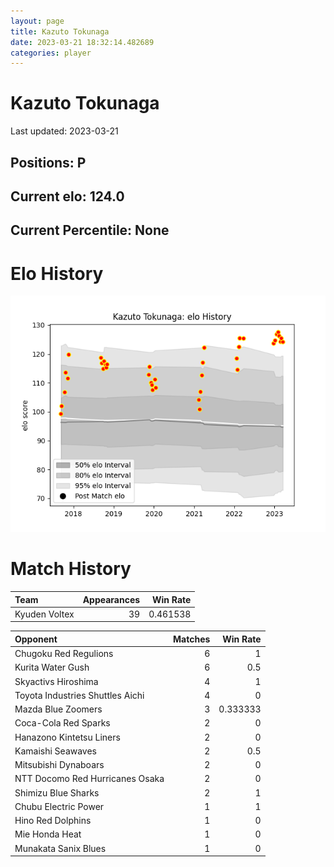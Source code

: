 ```yaml
---  
layout: page  
title: Kazuto Tokunaga  
date: 2023-03-21 18:32:14.482689  
categories: player  
---
```

# Kazuto Tokunaga


Last updated: 2023-03-21
## Positions: P

## Current elo: 124.0

## Current Percentile: None

# Elo History


![elo history](history_KazutoTokunaga.png)
# Match History


| Team          |   Appearances |   Win Rate |
|:--------------|--------------:|-----------:|
| Kyuden Voltex |            39 |   0.461538 |

| Opponent                         |   Matches |   Win Rate |
|:---------------------------------|----------:|-----------:|
| Chugoku Red Regulions            |         6 |   1        |
| Kurita Water Gush                |         6 |   0.5      |
| Skyactivs Hiroshima              |         4 |   1        |
| Toyota Industries Shuttles Aichi |         4 |   0        |
| Mazda Blue Zoomers               |         3 |   0.333333 |
| Coca-Cola Red Sparks             |         2 |   0        |
| Hanazono Kintetsu Liners         |         2 |   0        |
| Kamaishi Seawaves                |         2 |   0.5      |
| Mitsubishi Dynaboars             |         2 |   0        |
| NTT Docomo Red Hurricanes Osaka  |         2 |   0        |
| Shimizu Blue Sharks              |         2 |   1        |
| Chubu Electric Power             |         1 |   1        |
| Hino Red Dolphins                |         1 |   0        |
| Mie Honda Heat                   |         1 |   0        |
| Munakata Sanix Blues             |         1 |   0        |